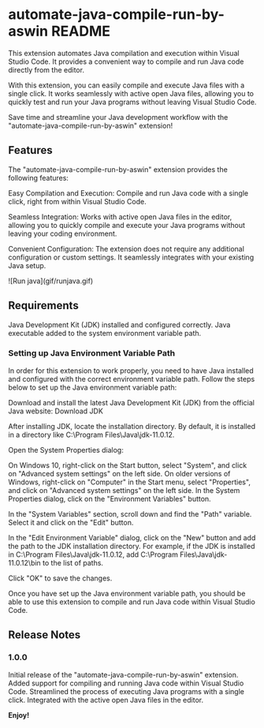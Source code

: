 # automate-java-compile-run-by-aswin README

This extension automates Java compilation and execution within Visual Studio Code. It provides a convenient way to compile and run Java code directly from the editor.

With this extension, you can easily compile and execute Java files with a single click. It works seamlessly with active open Java files, allowing you to quickly test and run your Java programs without leaving Visual Studio Code.

Save time and streamline your Java development workflow with the "automate-java-compile-run-by-aswin" extension!

## Features

The "automate-java-compile-run-by-aswin" extension provides the following features:

Easy Compilation and Execution: Compile and run Java code with a single click, right from within Visual Studio Code.

Seamless Integration: Works with active open Java files in the editor, allowing you to quickly compile and execute your Java programs without leaving your coding environment.

Convenient Configuration: The extension does not require any additional configuration or custom settings. It seamlessly integrates with your existing Java setup.

\!\[Run java\]\(gif/runjava.gif\)

## Requirements

Java Development Kit (JDK) installed and configured correctly.
Java executable added to the system environment variable path.

### Setting up Java Environment Variable Path

In order for this extension to work properly, you need to have Java installed and configured with the correct environment variable path. Follow the steps below to set up the Java environment variable path:

Download and install the latest Java Development Kit (JDK) from the official Java website: Download JDK

After installing JDK, locate the installation directory. By default, it is installed in a directory like C:\Program Files\Java\jdk-11.0.12.

Open the System Properties dialog:

On Windows 10, right-click on the Start button, select "System", and click on "Advanced system settings" on the left side.
On older versions of Windows, right-click on "Computer" in the Start menu, select "Properties", and click on "Advanced system settings" on the left side.
In the System Properties dialog, click on the "Environment Variables" button.

In the "System Variables" section, scroll down and find the "Path" variable. Select it and click on the "Edit" button.

In the "Edit Environment Variable" dialog, click on the "New" button and add the path to the JDK installation directory. For example, if the JDK is installed in C:\Program Files\Java\jdk-11.0.12, add C:\Program Files\Java\jdk-11.0.12\bin to the list of paths.

Click "OK" to save the changes.

Once you have set up the Java environment variable path, you should be able to use this extension to compile and run Java code within Visual Studio Code.

## Release Notes

### 1.0.0

Initial release of the "automate-java-compile-run-by-aswin" extension.
Added support for compiling and running Java code within Visual Studio Code.
Streamlined the process of executing Java programs with a single click.
Integrated with the active open Java files in the editor.

**Enjoy!**
